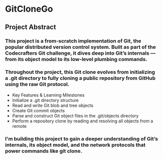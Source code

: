 # GitCloneGo

## Project Abstract

### This project is a from-scratch implementation of Git, the popular distributed version control system. Built as part of the Codecrafters Git challenge, it dives deep into Git’s internals — from its object model to its low-level plumbing commands.

### Throughout the project, this Git clone evolves from initializing a .git directory to fully cloning a public repository from GitHub using the raw Git protocol.

- Key Features & Learning Milestones
- Initialize a .git directory structure
- Read and write Git blob and tree objects
- Create Git commit objects
- Parse and construct Git object files in the .git/objects directory
- Perform a repository clone by reading and resolving all objects from a remote

### I'm building this project to gain a deeper understanding of Git’s internals, its object model, and the network protocols that power commands like git clone.
